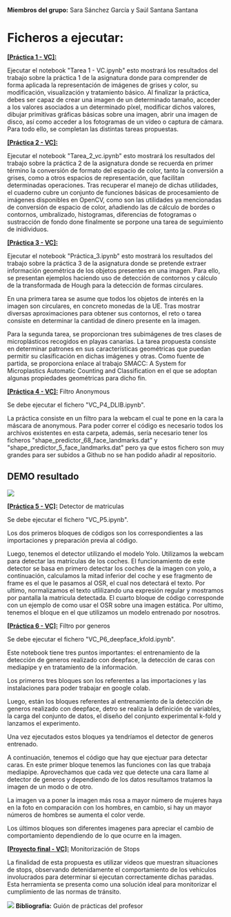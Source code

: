 **Miembros del grupo:** Sara Sánchez García y Saúl Santana Santana

Ficheros a ejecutar:
===============================

<a href="https://github.com/SaraSanGar/vc/tree/main/Práctica%201%20-%20VC"><b>[Práctica 1 - VC]:</b></a>

Ejecutar el notebook "Tarea 1 - VC.ipynb" esto mostrará los resultados del trabajo sobre la práctica 1 de la asignatura donde para comprender de forma aplicada la representación de imágenes de grises y color, su modificación, visualización y tratamiento básico. Al finalizar la práctica, debes ser capaz de crear una imagen de un determinado tamaño, acceder a los valores asociados a un determinado píxel, modificar dichos valores, dibujar primitivas gráficas básicas sobre una imagen, abrir una imagen de disco, así como acceder a los fotogramas de un vídeo o captura de cámara. Para todo ello, se completan las distintas tareas propuestas.


<a href="https://github.com/SaraSanGar/vc/tree/main/Práctica%202%20-%20VC"><b>[Práctica 2 - VC]:</b></a>

Ejecutar el notebook "Tarea_2_vc.ipynb" esto mostrará los resultados del trabajo sobre la práctica 2 de la asignatura donde se recuerda en primer término la conversión de formato del espacio de color, tanto la conversión a grises, como a otros espacios de representación, que facilitan determinadas operaciones. Tras recuperar el manejo de dichas utilidades, el cuaderno cubre un conjunto de funciones básicas de procesamiento de imágenes disponibles en OpenCV, como son las utilidades ya mencionadas de conversión de espacio de color, añadiendo las de cálculo de bordes o contornos, umbralizado, histogramas, diferencias de fotogramas o sustracción de fondo done finalmente se porpone una tarea de seguimiento de inidividuos.


<a href="https://github.com/SaraSanGar/vc/tree/main/Práctica%203%20-%20VC"><b>[Práctica 3 - VC]:</b></a>

Ejecutar el notebook "Práctica_3.ipynb" esto mostrará los resultados del trabajo sobre la práctica 3 de la asignatura donde se pretende  extraer información geométrica de los objetos presentes en una imagen. Para ello, se presentan ejemplos haciendo uso de detección de contornos y cálculo de la transformada de Hough para la detección de formas circulares.

En una primera tarea se asume que todos los objetos de interés en la imagen son circulares, en concreto monedas de la UE. Tras mostrar diversas aproximaciones para obtener sus contornos, el reto o tarea consiste en determinar la cantidad de dinero presente en la imagen.

Para la segunda tarea, se proporcionan tres subimágenes de tres clases de microplásticos recogidos en playas canarias. La tarea propuesta consiste en determinar patrones en sus características geométricas que puedan permitir su clasificación en dichas imágenes y otras. Como fuente de partida, se proporciona enlace al trabajo SMACC: A System for Microplastics Automatic Counting and Classification en el que se adoptan algunas propiedades geométricas para dicho fin.


<a href="https://github.com/SaraSanGar/vc/tree/main/Práctica%204%20-%20VC#práctica-4---filtro"><b>[Práctica 4 - VC]:</b></a> Filtro Anonymous

Se debe ejecutar el fichero  "VC_P4_DLIB.ipynb". 

La práctica consiste en un filtro para la webcam el cual te pone en la cara la máscara de anonymous.
Para poder correr el código es necesario todos los archivos existentes en esta carpeta, además, sería necesario tener los ficheros "shape_predictor_68_face_landmarks.dat" y "shape_predictor_5_face_landmarks.dat" pero ya que estos fichero son muy grandes para ser subidos a Github no se han podido añadir al repositorio.

## DEMO resultado

![](https://github.com/SaraSanGar/vc/blob/main/Práctica%204%20-%20VC/Gift%20-%20Anonymous.gif)


<a href="https://github.com/SaraSanGar/vc/tree/main/Práctica%205%20-%20VC"><b>[Práctica 5 - VC]:</b></a> Detector de matriculas

Se debe ejecutar el fichero  "VC_P5.ipynb". 

Los dos primeros bloques de códigos son los correspondientes a las importaciones y preparación previa al código.

Luego, tenemos el detector utilizando el modelo Yolo. Utilizamos la webcam para detectar las matrículas de los coches. El funcionamiento de este detector se basa en primero detectar los coches de la imagen con yolo, a continuación, calculamos la mitad inferior del coche y ese fragmento de frame es el que le pasamos al OSR, el cual nos detectará el texto. Por ultimo, normalizamos el texto utlilizando una expresión regular y mostramos por pantalla la matricula detectada.
El cuarto bloque de código corresponde con un ejemplo de como usar el OSR sobre una imagen estática.
Por ultimo,  tenemos el bloque en el que utilizamos un modelo entrenado por nosotros. 

<a href="https://github.com/SaraSanGar/vc/tree/main/Práctica%206%20-%20VC"><b>[Práctica 6 - VC]:</b></a> Filtro por generos

Se debe ejecutar el fichero  "VC_P6_deepface_kfold.ipynb". 

Este notebook tiene tres puntos importantes: el entrenamiento de la detección de generos realizado con deepface, la detección de caras con mediapipe y en tratamiento de la información.

Los primeros tres bloques son los referentes a las importaciones y las instalaciones para poder trabajar en google colab.

Luego, están los bloques referentes al entrenamiento de la detección de generos realizado con deepface, detro se realiza la definición de variables, la carga del conjunto de datos, el diseño del conjunto experimental k-fold y lanzamos el experimento. 

Una vez ejecutados estos bloques ya tendríamos el detector de generos entrenado.

A continuación, tenemos el código que hay que ejectuar para detectar caras. En este primer bloque tenemos las funciones con las que trabaja mediapipe. Aprovechamos que cada vez que detecte una cara llame al detector de generos y dependiendo de los datos resultamos tratamos la imagen de un modo o de otro. 

La imagen va a poner la imagen más rosa a mayor número de mujeres haya en la foto en comparación con los hombres, en cambio, si hay un mayor números de hombres se aumenta el color verde.

Los últimos bloques son diferentes imagenes para apreciar el cambio de comportamiento dependiendo de lo que ocurre en la imagen.

<a href="https://github.com/SaraSanGar/vc/tree/main/Proyecto%20final%20-%20Monitorización%20de%20stops"><b>[Proyecto final - VC]:</b></a> Monitorización de Stops

La finalidad de esta propuesta es utilizar videos que muestran situaciones de stops, observando detenidamente el comportamiento de los vehículos involucrados para determinar si ejecutan correctamente dichas paradas. Esta herramienta se presenta como una solución ideal para monitorizar el cumplimiento de las normas de tránsito.

![](https://github.com/SaraSanGar/vc/blob/main/Proyecto%20final%20-%20Monitorización%20de%20stops/Caratula%20proyecto.png)
**Bibliografía:** Guión de prácticas del profesor

